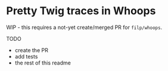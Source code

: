 
# Pretty Twig traces in Whoops

WIP - this requires a not-yet create/merged PR for `filp/whoops`.

TODO
- create the PR
- add tests
- the rest of this readme
